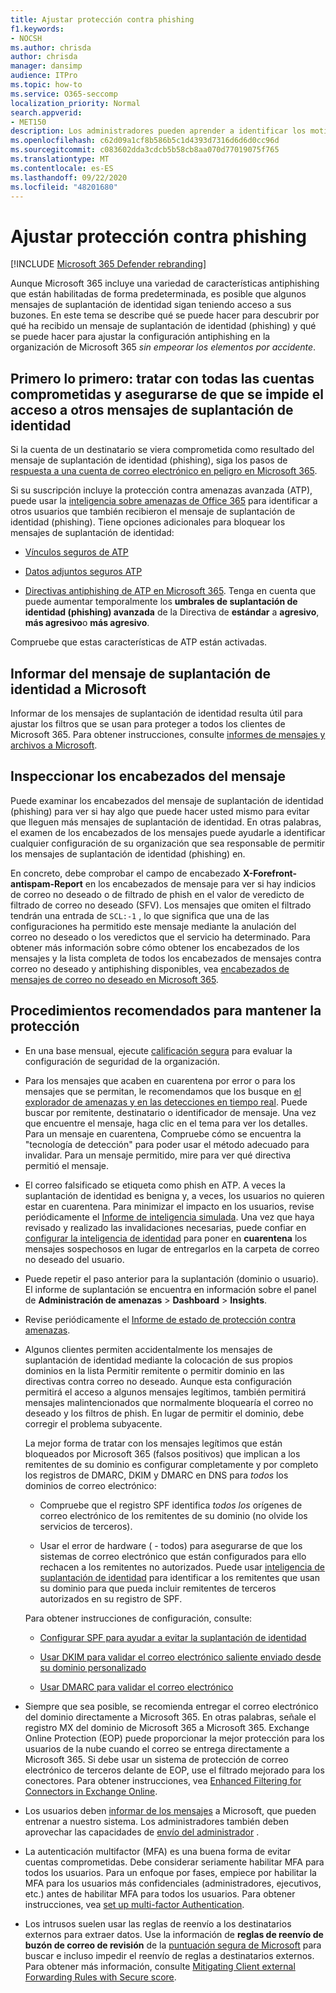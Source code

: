 ```yaml
---
title: Ajustar protección contra phishing
f1.keywords:
- NOCSH
ms.author: chrisda
author: chrisda
manager: dansimp
audience: ITPro
ms.topic: how-to
ms.service: O365-seccomp
localization_priority: Normal
search.appverid:
- MET150
description: Los administradores pueden aprender a identificar los motivos por los que se obtuvo un mensaje de suplantación de identidad (phishing) en Microsoft 365 y qué hacer para evitar más mensajes de suplantación de identidad en el futuro.
ms.openlocfilehash: c62d09a1cf8b586b5c1d4393d7316d6d6d0cc96d
ms.sourcegitcommit: c083602dda3cdcb5b58cb8aa070d77019075f765
ms.translationtype: MT
ms.contentlocale: es-ES
ms.lasthandoff: 09/22/2020
ms.locfileid: "48201680"
---
```

# <a name="tune-anti-phishing-protection"></a>Ajustar protección contra phishing

[!INCLUDE [Microsoft 365 Defender rebranding](../includes/microsoft-defender-for-office.md)]


Aunque Microsoft 365 incluye una variedad de características antiphishing que están habilitadas de forma predeterminada, es posible que algunos mensajes de suplantación de identidad sigan teniendo acceso a sus buzones. En este tema se describe qué se puede hacer para descubrir por qué ha recibido un mensaje de suplantación de identidad (phishing) y qué se puede hacer para ajustar la configuración antiphishing en la organización de Microsoft 365 _sin empeorar los elementos por accidente_.

## <a name="first-things-first-deal-with-any-compromised-accounts-and-make-sure-you-block-any-more-phishing-messages-from-getting-through"></a>Primero lo primero: tratar con todas las cuentas comprometidas y asegurarse de que se impide el acceso a otros mensajes de suplantación de identidad

Si la cuenta de un destinatario se viera comprometida como resultado del mensaje de suplantación de identidad (phishing), siga los pasos de [respuesta a una cuenta de correo electrónico en peligro en Microsoft 365](responding-to-a-compromised-email-account.md).

Si su suscripción incluye la protección contra amenazas avanzada (ATP), puede usar la [inteligencia sobre amenazas de Office 365](office-365-ti.md) para identificar a otros usuarios que también recibieron el mensaje de suplantación de identidad (phishing). Tiene opciones adicionales para bloquear los mensajes de suplantación de identidad:

- [Vínculos seguros de ATP](set-up-atp-safe-links-policies.md)

- [Datos adjuntos seguros ATP](set-up-atp-safe-attachments-policies.md)

- [Directivas antiphishing de ATP en Microsoft 365](configure-atp-anti-phishing-policies.md). Tenga en cuenta que puede aumentar temporalmente los **umbrales de suplantación de identidad (phishing) avanzada** de la Directiva de **estándar** a **agresivo**, **más agresivo**o **más agresivo**.

Compruebe que estas características de ATP están activadas.

## <a name="report-the-phishing-message-to-microsoft"></a>Informar del mensaje de suplantación de identidad a Microsoft

Informar de los mensajes de suplantación de identidad resulta útil para ajustar los filtros que se usan para proteger a todos los clientes de Microsoft 365. Para obtener instrucciones, consulte [informes de mensajes y archivos a Microsoft](report-junk-email-messages-to-microsoft.md).

## <a name="inspect-the-message-headers"></a>Inspeccionar los encabezados del mensaje

Puede examinar los encabezados del mensaje de suplantación de identidad (phishing) para ver si hay algo que puede hacer usted mismo para evitar que lleguen más mensajes de suplantación de identidad. En otras palabras, el examen de los encabezados de los mensajes puede ayudarle a identificar cualquier configuración de su organización que sea responsable de permitir los mensajes de suplantación de identidad (phishing) en.

En concreto, debe comprobar el campo de encabezado **X-Forefront-antispam-Report** en los encabezados de mensaje para ver si hay indicios de correo no deseado o de filtrado de phish en el valor de veredicto de filtrado de correo no deseado (SFV). Los mensajes que omiten el filtrado tendrán una entrada de `SCL:-1` , lo que significa que una de las configuraciones ha permitido este mensaje mediante la anulación del correo no deseado o los veredictos que el servicio ha determinado. Para obtener más información sobre cómo obtener los encabezados de los mensajes y la lista completa de todos los encabezados de mensajes contra correo no deseado y antiphishing disponibles, vea [encabezados de mensajes de correo no deseado en Microsoft 365](anti-spam-message-headers.md).

## <a name="best-practices-to-stay-protected"></a>Procedimientos recomendados para mantener la protección

- En una base mensual, ejecute [calificación segura](../mtp/microsoft-secure-score.md) para evaluar la configuración de seguridad de la organización.

- Para los mensajes que acaben en cuarentena por error o para los mensajes que se permitan, le recomendamos que los busque en [el explorador de amenazas y en las detecciones en tiempo real](threat-explorer.md). Puede buscar por remitente, destinatario o identificador de mensaje. Una vez que encuentre el mensaje, haga clic en el tema para ver los detalles. Para un mensaje en cuarentena, Compruebe cómo se encuentra la "tecnología de detección" para poder usar el método adecuado para invalidar. Para un mensaje permitido, mire para ver qué directiva permitió el mensaje. 

- El correo falsificado se etiqueta como phish en ATP. A veces la suplantación de identidad es benigna y, a veces, los usuarios no quieren estar en cuarentena. Para minimizar el impacto en los usuarios, revise periódicamente el [Informe de inteligencia simulada](learn-about-spoof-intelligence.md). Una vez que haya revisado y realizado las invalidaciones necesarias, puede confiar en [configurar la inteligencia de identidad](set-up-anti-phishing-policies.md#spoof-settings) para poner en **cuarentena** los mensajes sospechosos en lugar de entregarlos en la carpeta de correo no deseado del usuario.

- Puede repetir el paso anterior para la suplantación (dominio o usuario). El informe de suplantación se encuentra en información sobre el panel de **Administración de amenazas** \> **Dashboard** \> **Insights**.

- Revise periódicamente el [Informe de estado de protección contra amenazas](view-reports-for-atp.md#threat-protection-status-report).

- Algunos clientes permiten accidentalmente los mensajes de suplantación de identidad mediante la colocación de sus propios dominios en la lista Permitir remitente o permitir dominio en las directivas contra correo no deseado. Aunque esta configuración permitirá el acceso a algunos mensajes legítimos, también permitirá mensajes malintencionados que normalmente bloquearía el correo no deseado y los filtros de phish. En lugar de permitir el dominio, debe corregir el problema subyacente.

  La mejor forma de tratar con los mensajes legítimos que están bloqueados por Microsoft 365 (falsos positivos) que implican a los remitentes de su dominio es configurar completamente y por completo los registros de DMARC, DKIM y DMARC en DNS para _todos_ los dominios de correo electrónico:

  - Compruebe que el registro SPF identifica _todos los_ orígenes de correo electrónico de los remitentes de su dominio (no olvide los servicios de terceros).

  - Usar el error de hardware ( \- todos) para asegurarse de que los sistemas de correo electrónico que están configurados para ello rechacen a los remitentes no autorizados. Puede usar [inteligencia de suplantación de identidad](learn-about-spoof-intelligence.md) para identificar a los remitentes que usan su dominio para que pueda incluir remitentes de terceros autorizados en su registro de SPF.

  Para obtener instrucciones de configuración, consulte:
  
  - [Configurar SPF para ayudar a evitar la suplantación de identidad](set-up-spf-in-office-365-to-help-prevent-spoofing.md)

  - [Usar DKIM para validar el correo electrónico saliente enviado desde su dominio personalizado](use-dkim-to-validate-outbound-email.md)

  - [Usar DMARC para validar el correo electrónico](use-dmarc-to-validate-email.md)

- Siempre que sea posible, se recomienda entregar el correo electrónico del dominio directamente a Microsoft 365. En otras palabras, señale el registro MX del dominio de Microsoft 365 a Microsoft 365. Exchange Online Protection (EOP) puede proporcionar la mejor protección para los usuarios de la nube cuando el correo se entrega directamente a Microsoft 365. Si debe usar un sistema de protección de correo electrónico de terceros delante de EOP, use el filtrado mejorado para los conectores. Para obtener instrucciones, vea [Enhanced Filtering for Connectors in Exchange Online](https://docs.microsoft.com/Exchange/mail-flow-best-practices/use-connectors-to-configure-mail-flow/enhanced-filtering-for-connectors).

- Los usuarios deben [informar de los mensajes](enable-the-report-message-add-in.md) a Microsoft, que pueden entrenar a nuestro sistema. Los administradores también deben aprovechar las capacidades de [envío del administrador](admin-submission.md) .

- La autenticación multifactor (MFA) es una buena forma de evitar cuentas comprometidas. Debe considerar seriamente habilitar MFA para todos los usuarios. Para un enfoque por fases, empiece por habilitar la MFA para los usuarios más confidenciales (administradores, ejecutivos, etc.) antes de habilitar MFA para todos los usuarios. Para obtener instrucciones, vea [set up multi-factor Authentication](../../admin/security-and-compliance/set-up-multi-factor-authentication.md).

- Los intrusos suelen usar las reglas de reenvío a los destinatarios externos para extraer datos. Use la información de **reglas de reenvío de buzón de correo de revisión** de la [puntuación segura de Microsoft](../mtp/microsoft-secure-score.md) para buscar e incluso impedir el reenvío de reglas a destinatarios externos. Para obtener más información, consulte [Mitigating Client external Forwarding Rules with Secure score](https://docs.microsoft.com/archive/blogs/office365security/mitigating-client-external-forwarding-rules-with-secure-score).
